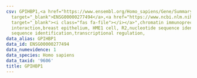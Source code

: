 ```yaml
---
csv: GPIHBP1,<a href="https://www.ensembl.org/Homo_sapiens/Gene/Summary?db=core;g=ENSG00000277494"
  target="_blank">ENSG00000277494</a>,<a href="https://www.ncbi.nlm.nih.gov/pubmed/22863008"
  target="_blank"><i class="fas fa-file"></i></a>",chromatin immunoprecipitation assay,direct
  interaction,breast epithelium, HME1 cell, R2,nucleotide sequence identification,nucleotide
  sequence identification,transcriptional regulation,
data_alias: GPIHBP1
data_id: ENSG00000277494
data_numevidence: 1
data_species: Homo sapiens
data_taxid: '9606'
title: GPIHBP1
---
```


